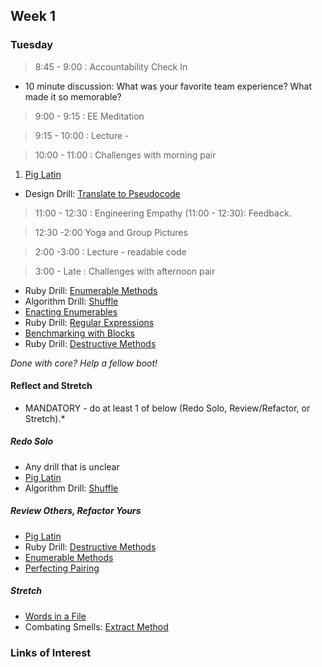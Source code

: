 ## Week 1

### Tuesday

> 8:45 - 9:00 : Accountability Check In


  - 10 minute discussion:  What was your favorite team experience?  What made it so memorable?
> 9:00 - 9:15 : EE Meditation

> 9:15 - 10:00 : Lecture -

> 10:00 - 11:00 : Challenges with morning pair

1. [Pig Latin](https://github.com/sea-lions-2014/pig-latin-challenge)
- Design Drill: [Translate to Pseudocode](https://github.com/sea-lions-2014/design-drill-translate-to-pseudocode-challenge)

> 11:00 - 12:30 : Engineering Empathy (11:00 - 12:30): Feedback.

> 12:30 -2:00 Yoga and Group Pictures

> 2:00 -3:00 : Lecture - readable code

> 3:00 - Late : Challenges with afternoon pair

- Ruby Drill: [Enumerable Methods](https://github.com/sea-lions-2014/ruby-drill-enumerable-methods-challenge)
- Algorithm Drill: [Shuffle](https://github.com/sea-lions-2014/algorithm-drill-shuffle-challenge)
- [Enacting Enumerables](https://github.com/sea-lions-2014/enacting-enumerables-challenge)
- Ruby Drill: [Regular Expressions](https://github.com/sea-lions-2014/ruby-drill-regular-expressions-challenge)
- [Benchmarking with Blocks](https://github.com/sea-lions-2014/simple-benchmarking-with-blocks-challenge)
- Ruby Drill: [Destructive Methods](https://github.com/sea-lions-2014/ruby-drill-destructive-methods-challenge)

*Done with core? Help a fellow boot!*

#### Reflect and Stretch

* MANDATORY - do at least 1 of below (Redo Solo, Review/Refactor, or Stretch).*

##### Redo Solo

- Any drill that is unclear
- [Pig Latin](https://github.com/sea-lions-2014/pig-latin-challenge)
- Algorithm Drill: [Shuffle](https://github.com/sea-lions-2014/algorithm-drill-shuffle-challenge)

##### Review Others, Refactor Yours

- [Pig Latin](https://github.com/sea-lions-2014/review-others-refactor-yours-pig-latin-challenge)
- Ruby Drill: [Destructive Methods](https://github.com/sea-lions-2014/ruby-drill-destructive-methods-challenge)
- [Enumerable Methods](https://github.com/sea-lions-2014/review-enumerable-methods-challenge)
- [Perfecting Pairing](https://github.com/sea-lions-2014/perfecting-pairing-challenge)

##### Stretch

- [Words in a File](https://github.com/sea-lions-2014/words-in-a-file-challenge)
- Combating Smells: [Extract Method](https://github.com/sea-lions-2014/combating-smells-extract-method-challenge)


### Links of Interest
